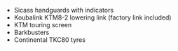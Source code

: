 * Sicass handguards with indicators
* Koubalink KTM8-2 lowering link (factory link included)
* KTM touring screen
* Barkbusters
* Continental TKC80 tyres

